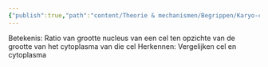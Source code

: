 ```yaml
---
{"publish":true,"path":"content/Theorie & mechanismen/Begrippen/Karyo-cytoplasmatische index.md","permalink":"/content/theorie-and-mechanismen/begrippen/karyo-cytoplasmatische-index/","title":"Karyo-cytoplasmatische index","tags":["Klinische_genetica"]}
---
```




Betekenis: Ratio van grootte nucleus van een cel ten opzichte van de grootte van het cytoplasma van die cel
Herkennen: Vergelijken cel en cytoplasma